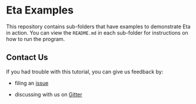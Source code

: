 # Eta Examples

This repository contains sub-folders that have examples to demonstrate Eta in action. You can view the `README.md` in each sub-folder for instructions on how to run the program.

## Contact Us

If you had trouble with this tutorial, you can give us feedback by:

- filing an [issue](https://github.com/typelead/eta-examples/issues/new)

- discussing with us on [Gitter](https://gitter.im/typelead/eta) 

